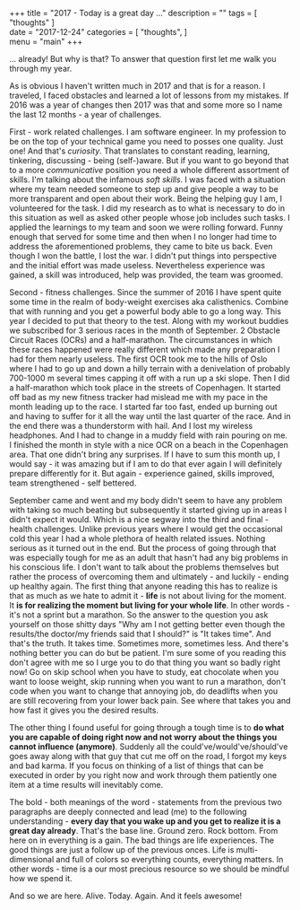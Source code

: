 +++
title = "2017 - Today is a great day ..."
description = ""
tags = [
   "thoughts"
]   
date = "2017-12-24"
categories = [
   "thoughts",
]   
menu = "main"
+++

... already! But why is that? To answer that question first let me walk you through my year.

As is obvious I haven't written much in 2017 and that is for a reason. I traveled, I faced obstacles and learned a lot of lessons from my mistakes. If 2016 was a year of changes then 2017 was that and some more so I name the last 12 months - a year of challenges.

First - work related challenges. I am software engineer. In my profession to be on the top of your technical game you need to posses one quality. Just one! And that's _curiosity_. That translates to constant reading, learning, tinkering, discussing - being (self-)aware.
But if you want to go beyond that to a more _communicative_ position you need a whole different assortment of skills. I'm talking about the infamous _soft skills_. I was faced with a situation where my team needed someone to step up and give people a way to be more transparent and open about their work. Being the helping guy I am, I volunteered for the task. I did my research as to what is necessary to do in this situation as well as asked other people whose job includes such tasks. I applied the learnings to my team and soon we were rolling forward. Funny enough that served for some time and then when I no longer had time to address the aforementioned problems, they came to bite us back. Even though I won the battle, I lost the war. I didn't put things into perspective and the initial effort was made useless. Nevertheless experience was gained, a skill was introduced, help was provided, the team was groomed.

Second - fitness challenges. Since the summer of 2016 I have spent quite some time in the realm of body-weight exercises aka calisthenics. Combine that with running and you get a powerful body able to go a long way. This year I decided to put that theory to the test. Along with my workout buddies we subscribed for 3 serious races in the month of September. 2 Obstacle Circuit Races (OCRs) and a half-marathon. The circumstances in which these races happened were really different which made any preparation I had for them nearly useless.
The first OCR took me to the hills of Oslo where I had to go up and down a hilly terrain with a denivelation of probably 700-1000 m several times capping it off with a run up a ski slope.
Then I did a half-marathon which took place in the streets of Copenhagen. It started off bad as my new fitness tracker had mislead me with my pace in the month leading up to the race. I started far too fast, ended up burning out and having to suffer for it all the way until the last quarter of the race. And in the end there was a thunderstorm with hail. And I lost my wireless headphones. And I had to change in a muddy field with rain pouring on me.
I finished the month in style with a nice OCR on a beach in the Copenhagen area. That one didn't bring any surprises. If I have to sum this month up, I would say - it was amazing but if I am to do that ever again I will definitely prepare differently for it. But again - experience gained, skills improved, team strengthened - self bettered.

September came and went and my body didn't seem to have any problem with taking so much beating but subsequently it started giving up in areas I didn't expect it would. Which is a nice segway into the third and final - health challenges. Unlike previous years where I would get the occasional cold this year I had a whole plethora of health related issues. Nothing serious as it turned out in the end. But the process of going through that was especially tough for me as an adult that hasn't had any big problems in his conscious life. I don't want to talk about the problems themselves but rather the process of overcoming them and ultimately - and luckily - ending up healthy again. The first thing that anyone reading this has to realize is that as much as we hate to admit it - __life__ is not about living for the moment. It __is for realizing the moment but living for your whole life__. In other words - it's not a sprint but a marathon. So the answer to the question you ask yourself on those shitty days "Why am I not getting better even though the results/the doctor/my friends said that I should?" is "It takes time". And that's the truth. It takes time. Sometimes more, sometimes less. And there's nothing better you can do but be patient. I'm sure some of you reading this don't agree with me so I urge you to do that thing you  want so badly right now! Go on skip school when you have to study, eat chocolate when you want to loose weight, skip running when you want to run a marathon, don't code when you want to change that annoying job, do deadlifts when you are still recovering from your lower back pain. See where that takes you and how fast it gives you the desired results.

The other thing I found useful for going through a tough time is to __do what you are capable of doing right now and not worry about the things you cannot influence (anymore)__. Suddenly all the could've/would've/should've goes away along with that guy that cut me off on the road, I forgot my keys and bad karma. If you focus on thinking of a list of things that can be executed in order by you right now and work through them patiently one item at a time results will inevitably come.

The bold - both meanings of the word - statements from the previous two paragraphs are deeply connected and lead (me) to the following understanding - __every day that you wake up and you get to realize it is a great day already__. That's the base line. Ground zero. Rock bottom. From here on in everything is a gain. The bad things are life experiences. The good things are just a follow up of the previous onces. Life is multi-dimensional and full of colors so everything counts, everything matters. In other words - time is a our most precious resource so we should be mindful how we spend it.  

And so we are here. Alive. Today. Again. And it feels awesome!

